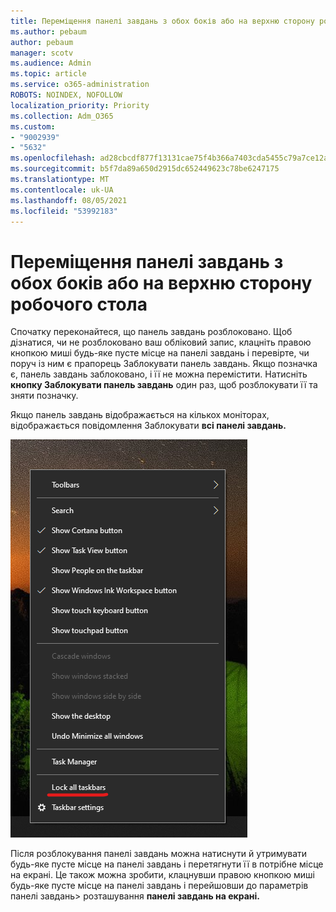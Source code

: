 ```yaml
---
title: Переміщення панелі завдань з обох боків або на верхню сторону робочого стола
ms.author: pebaum
author: pebaum
manager: scotv
ms.audience: Admin
ms.topic: article
ms.service: o365-administration
ROBOTS: NOINDEX, NOFOLLOW
localization_priority: Priority
ms.collection: Adm_O365
ms.custom:
- "9002939"
- "5632"
ms.openlocfilehash: ad28cbcdf877f13131cae75f4b366a7403cda5455c79a7ce12a0ed0e484ba6d2
ms.sourcegitcommit: b5f7da89a650d2915dc652449623c78be6247175
ms.translationtype: MT
ms.contentlocale: uk-UA
ms.lasthandoff: 08/05/2021
ms.locfileid: "53992183"
---
```

# <a name="move-the-taskbar-to-either-side-or-the-top-of-your-desktop"></a>Переміщення панелі завдань з обох боків або на верхню сторону робочого стола

Спочатку переконайтеся, що панель завдань розблоковано. Щоб дізнатися, чи не розблоковано ваш обліковий запис, клацніть  правою кнопкою миші будь-яке пусте місце на панелі завдань і перевірте, чи поруч із ним є прапорець Заблокувати панель завдань. Якщо позначка є, панель завдань заблоковано, і її не можна перемістити. Натисніть **кнопку Заблокувати панель завдань** один раз, щоб розблокувати її та зняти позначку.

Якщо панель завдань відображається на кількох моніторах, відображається повідомлення Заблокувати **всі панелі завдань.**

![Заблокувати всі панелі завдань](media/lock-all-taskbars.png)

Після розблокування панелі завдань можна натиснути й утримувати будь-яке пусте місце на панелі завдань і перетягнути її в потрібне місце на екрані. Це також можна зробити, клацнувши правою кнопкою миші будь-яке пусте місце на панелі завдань і перейшовши до параметрів панелі завдань> розташування **[](ms-settings:taskbar?activationSource=GetHelp) панелі завдань на екрані.**

